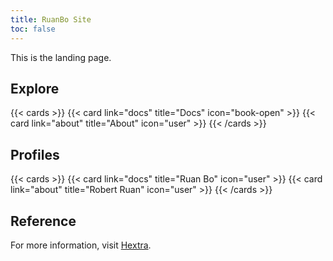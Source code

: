 ```yaml
---
title: RuanBo Site
toc: false
---
```


This is the landing page.

## Explore

{{< cards >}}
  {{< card link="docs" title="Docs" icon="book-open" >}}
  {{< card link="about" title="About" icon="user" >}}
{{< /cards >}}

## Profiles
{{< cards >}}
  {{< card link="docs" title="Ruan Bo" icon="user" >}}
  {{< card link="about" title="Robert Ruan" icon="user" >}}
{{< /cards >}}

## Reference
For more information, visit [Hextra](https://imfing.github.io/hextra).
